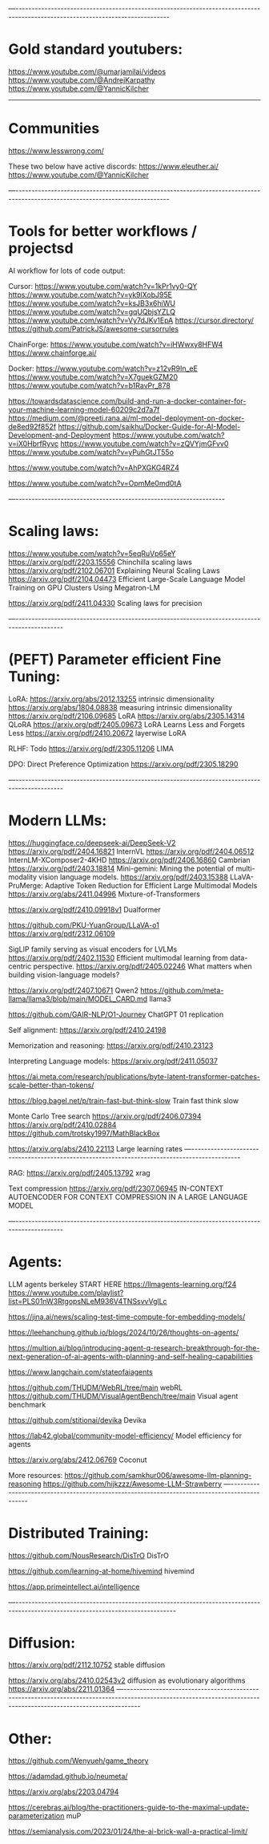 —------------------------------------------------------------------------------------------------------------------------------
# Gold standard youtubers:
https://www.youtube.com/@umarjamilai/videos
https://www.youtube.com/@AndrejKarpathy
https://www.youtube.com/@YannicKilcher


-------------------------------------------------------------------------------------------------------------------------------
# Communities

https://www.lesswrong.com/

These two below have active discords:
https://www.eleuther.ai/
https://www.youtube.com/@YannicKilcher


—------------------------------------------------------------------------------------------------------------------------------
# Tools for better workflows / projectsd

AI workflow for lots of code output:

Cursor:
https://www.youtube.com/watch?v=1kPr1vy0-QY
https://www.youtube.com/watch?v=yk9lXobJ95E
https://www.youtube.com/watch?v=ksJB3x6hiWU
https://www.youtube.com/watch?v=gqUQbjsYZLQ
https://www.youtube.com/watch?v=Vy7dJKv1EpA
https://cursor.directory/
https://github.com/PatrickJS/awesome-cursorrules


ChainForge:
https://www.youtube.com/watch?v=iHWwxy8HFW4
https://www.chainforge.ai/


Docker:
https://www.youtube.com/watch?v=z12vR9In_eE
https://www.youtube.com/watch?v=X7guekGZM20
https://www.youtube.com/watch?v=b1RavPr_878

https://towardsdatascience.com/build-and-run-a-docker-container-for-your-machine-learning-model-60209c2d7a7f
https://medium.com/@preeti.rana.ai/ml-model-deployment-on-docker-de8ed92f852f
https://github.com/saikhu/Docker-Guide-for-AI-Model-Development-and-Deployment
https://www.youtube.com/watch?v=iX0HbrfRyvc
https://www.youtube.com/watch?v=zQVYjmGFvv0
https://www.youtube.com/watch?v=yPuhGtJT55o

https://www.youtube.com/watch?v=AhPXGKG4RZ4

https://www.youtube.com/watch?v=OpmMe0md0tA



—-----------------------------------------------------------------
# Scaling laws:
https://www.youtube.com/watch?v=5eqRuVp65eY
https://arxiv.org/pdf/2203.15556 Chinchilla scaling laws
https://arxiv.org/pdf/2102.06701 Explaining Neural Scaling Laws
https://arxiv.org/pdf/2104.04473 Efficient Large-Scale Language Model Training on GPU Clusters Using Megatron-LM 

https://arxiv.org/pdf/2411.04330 Scaling laws for precision

—---------------------------------------------------------------------------------------------
# (PEFT) Parameter efficient Fine Tuning:

LoRA:
https://arxiv.org/abs/2012.13255 intrinsic dimensionality 
https://arxiv.org/abs/1804.08838  measuring intrinsic dimensionality 
https://arxiv.org/pdf/2106.09685 LoRA
https://arxiv.org/abs/2305.14314 QLoRA
https://arxiv.org/pdf/2405.09673 LoRA Learns Less and Forgets Less
https://arxiv.org/pdf/2410.20672 layerwise LoRA


RLHF:
Todo
https://arxiv.org/pdf/2305.11206 LIMA

DPO: Direct Preference Optimization
https://arxiv.org/pdf/2305.18290



—---------------------------------------------------------------------------------------------
# Modern LLMs:

https://huggingface.co/deepseek-ai/DeepSeek-V2
https://arxiv.org/pdf/2404.16821 InternVL
https://arxiv.org/pdf/2404.06512 InternLM-XComposer2-4KHD
https://arxiv.org/pdf/2406.16860 Cambrian
https://arxiv.org/pdf/2403.18814 Mini-gemini: Mining the potential of multi-modality vision language models.
https://arxiv.org/pdf/2403.15388 LLaVA-PruMerge: Adaptive Token Reduction for Efficient Large Multimodal Models 
https://arxiv.org/abs/2411.04996 Mixture-of-Transformers

https://arxiv.org/pdf/2410.09918v1 Dualformer

https://github.com/PKU-YuanGroup/LLaVA-o1
https://arxiv.org/pdf/2312.06109

SigLIP family serving as visual encoders for LVLMs
https://arxiv.org/pdf/2402.11530 Efficient multimodal learning from data-centric perspective. 
https://arxiv.org/pdf/2405.02246 What matters when building vision-language models?

https://arxiv.org/pdf/2407.10671 Qwen2
https://github.com/meta-llama/llama3/blob/main/MODEL_CARD.md llama3

https://github.com/GAIR-NLP/O1-Journey ChatGPT 01 replication

Self alignment:
https://arxiv.org/pdf/2410.24198

Memorization and reasoning:
https://arxiv.org/pdf/2410.23123

Interpreting Language models:
https://arxiv.org/pdf/2411.05037

https://ai.meta.com/research/publications/byte-latent-transformer-patches-scale-better-than-tokens/

https://blog.bagel.net/p/train-fast-but-think-slow Train fast think slow


Monte Carlo Tree search
https://arxiv.org/pdf/2406.07394
https://arxiv.org/pdf/2410.02884
https://github.com/trotsky1997/MathBlackBox


https://arxiv.org/abs/2410.22113 Large learning rates
—---------------------------------------------------------------------------------------------

RAG:
https://arxiv.org/pdf/2405.13792 xrag

Text compression
https://arxiv.org/pdf/2307.06945  IN-CONTEXT AUTOENCODER FOR CONTEXT COMPRESSION IN A LARGE LANGUAGE MODEL

—---------------------------------------------------------------------------------------------
# Agents:

LLM agents berkeley START HERE
https://llmagents-learning.org/f24 
https://www.youtube.com/playlist?list=PLS01nW3RtgopsNLeM936V4TNSsvvVglLc

https://jina.ai/news/scaling-test-time-compute-for-embedding-models/

https://leehanchung.github.io/blogs/2024/10/26/thoughts-on-agents/

https://multion.ai/blog/introducing-agent-q-research-breakthrough-for-the-next-generation-of-ai-agents-with-planning-and-self-healing-capabilities

https://www.langchain.com/stateofaiagents

https://github.com/THUDM/WebRL/tree/main webRL
https://github.com/THUDM/VisualAgentBench/tree/main Visual agent benchmark


https://github.com/stitionai/devika Devika

https://lab42.global/community-model-efficiency/ Model efficiency for agents

https://arxiv.org/abs/2412.06769 Coconut

More resources:
https://github.com/samkhur006/awesome-llm-planning-reasoning
https://github.com/hijkzzz/Awesome-LLM-Strawberry
—---------------------------------------------------------------------------------------------

# Distributed Training:

https://github.com/NousResearch/DisTrO  DisTrO

https://github.com/learning-at-home/hivemind hivemind

https://app.primeintellect.ai/intelligence


—--------------------------------------------------------------------------------------------------------------------------------
# Diffusion:

https://arxiv.org/pdf/2112.10752 stable diffusion

https://arxiv.org/abs/2410.02543v2 diffusion as evolutionary algorithms
https://arxiv.org/abs/2211.01364 
—-----------------------------------------------------------------------------------------------------------------------------------------------------------------
# Other:

https://github.com/Wenyueh/game_theory

https://adamdad.github.io/neumeta/

https://arxiv.org/abs/2203.04794

https://cerebras.ai/blog/the-practitioners-guide-to-the-maximal-update-parameterization muP

https://semianalysis.com/2023/01/24/the-ai-brick-wall-a-practical-limit/

